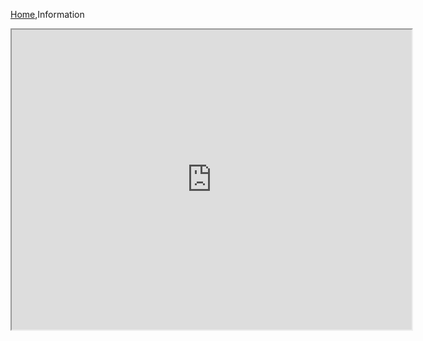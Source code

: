 [Home](Home),Information

<iframe src="https://drive.google.com/file/d/1LkjH-tby28l6SvQdYAaRBleqL3utPy5f/preview" width="640" height="480"></iframe>
